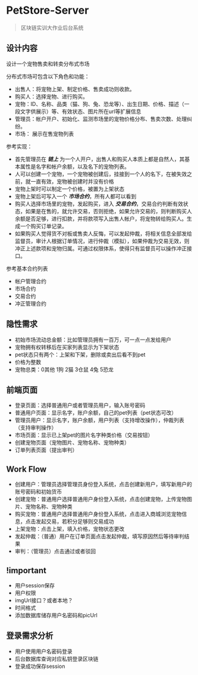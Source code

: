 # PetStore-Server

> 区块链实训大作业后台系统

## 设计内容

设计一个宠物售卖和转卖分布式市场

分布式市场可包含以下角色和功能：

- 出售人：将宠物上架、制定价格、售卖成功则收款。
- 购买人：选择宠物、进行购买。
- 宠物：ID、名称、品类（猫、狗、兔、恐龙等）、出生日期、价格、描述（一段文字供展示）等、有效状态、图片所在url等扩展信息
- 管理员：帐户开户、初始化、监测市场里的宠物价格分布、售卖次数、处理纠纷。
- 市场： 展示在售宠物列表

参考实现：

- 首先管理员在 ***链上*** 为一个人开户，出售人和购买人本质上都是自然人，其基本属性是名字和帐户余额，以及名下的宠物列表。
- 人可以创建一个宠物，一个宠物被创建后，挂接到一个人的名下，在被失效之前，就一直有效，宠物被创建时并没有价格
- 宠物上架时可以制定一个价格，被置为上架状态
- 宠物上架后可写入一个 ***市场合约***，所有人都可以看到
- 购买人选择市场里的宠物，发起购买，进入 ***交易合约***，交易合约判断有效状态，如果是在售的，就允许交易，否则拒绝，如果允许交易的，则判断购买人余额是否足够，进行扣款，并将款项写入出售人帐户，将宠物转给购买人。生成一个购买订单记录。
- 如果购买人觉得货不对板或售卖人反悔，可以发起仲裁，将相关信息全部发给监督员，审计人根据订单情况，进行仲裁（模拟），如果仲裁为交易无效，则冲正上述款项和宠物归属。可通过权限体系，使得只有监督员可以操作冲正接口。

参考基本合约列表

- 帐户管理合约
- 市场合约
- 交易合约
- 冲正管理合约

## 隐性需求

- 初始市场流动总金额：比如管理员拥有一百万，可一点一点发给用户
- 宠物拥有权转移后在买家列表显示为下架状态
- pet状态只有两个：上架和下架，删除或卖出后看不到pet
- 价格为整数
- 宠物总类：0其他 1狗 2猫 3仓鼠 4兔 5恐龙

## 前端页面

- 登录页面：选择普通用户或者管理员用户，输入账号密码
- 普通用户页面：显示名字，账户余额，自己的pet列表（pet状态可改）
- 管理员用户：显示名字，账户余额，用户列表（支持增改操作），仲裁列表（支持审判操作）
- 市场页面：显示已上架pet的图片名字种类价格（交易按钮）
- 创建宠物页面（宠物图片、宠物名称、宠物种类）
- 订单列表页面（提出审判）

## Work Flow

- 创建用户：管理员选择管理员身份登入系统，点击创建新用户，填写新用户的账号密码和初始货币
- 创建宠物：普通用户选择普通用户身份登入系统，点击创建宠物，上传宠物图片、宠物名称、宠物种类
- 购买宠物：普通用户选择普通用户身份登入系统，点击进入商城浏览宠物信息，点击发起交易，若积分足够则交易成功
- 上架宠物：点击上架，填入价格，宠物状态更改
- 发起仲裁：（普通）用户在订单页面点击发起仲裁，填写原因然后等待审判结果
- 审判：（管理员）点击通过或者驳回

## !important

- 用户session保存
- 用户权限
- imgUrl接口？或者本地？
- 时间格式
- 添加数据库储存用户名密码和picUrl

## 登录需求分析

- 用户使用用户名密码登录
- 后台数据库查询对应私钥登录区块链
- 登录成功保存session
